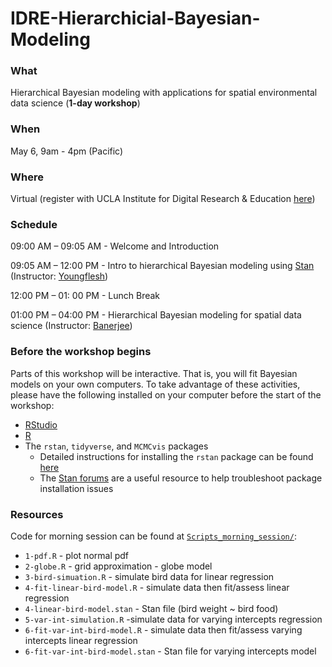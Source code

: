 # IDRE-Hierarchicial-Bayesian-Modeling

### What

Hierarchical Bayesian modeling with applications for spatial environmental data science (**1-day workshop**)


### When

May 6, 9am - 4pm (Pacific)

### Where

Virtual (register with UCLA Institute for Digital Research & Education [here](https://ucla.zoom.us/meeting/register/tJEsduqhqjktG9R4_YV0gj_IjFpK3Ae5H9Wm))


### Schedule

09:00 AM – 09:05 AM - Welcome and Introduction

09:05 AM – 12:00 PM - Intro to hierarchical Bayesian modeling using [Stan](https://mc-stan.org/) (Instructor: [Youngflesh](https://www.caseyyoungflesh.com/))

12:00 PM – 01: 00 PM - Lunch Break

01:00 PM – 04:00 PM - Hierarchical Bayesian modeling for spatial data science (Instructor: [Banerjee](http://sudipto.bol.ucla.edu/))


### Before the workshop begins

Parts of this workshop will be interactive. That is, you will fit Bayesian models on your own computers. To take advantage of these activities, please have the following installed on your computer before the start of the workshop:

* [RStudio](https://www.rstudio.com/)
* [R](https://www.r-project.org/)
* The `rstan`, `tidyverse`, and `MCMCvis` packages
  * Detailed instructions for installing the `rstan` package can be found [here](https://github.com/stan-dev/rstan/wiki/RStan-Getting-Started)
  * The [Stan forums](https://discourse.mc-stan.org) are a useful resource to help troubleshoot package installation issues


### Resources

Code for morning session can be found at [`Scripts_morning_session/`](Scripts_morning_session/):

* `1-pdf.R` - plot normal pdf
* `2-globe.R` - grid approximation - globe model
* `3-bird-simuation.R` - simulate bird data for linear regression
* `4-fit-linear-bird-model.R` - simulate data then fit/assess linear regression
* `4-linear-bird-model.stan` - Stan file (bird weight ~ bird food)
* `5-var-int-simulation.R` -simulate data for varying intercepts regression
* `6-fit-var-int-bird-model.R` - simulate data then fit/assess varying intercepts linear regression
* `6-fit-var-int-bird-model.stan` - Stan file for varying intercepts model

